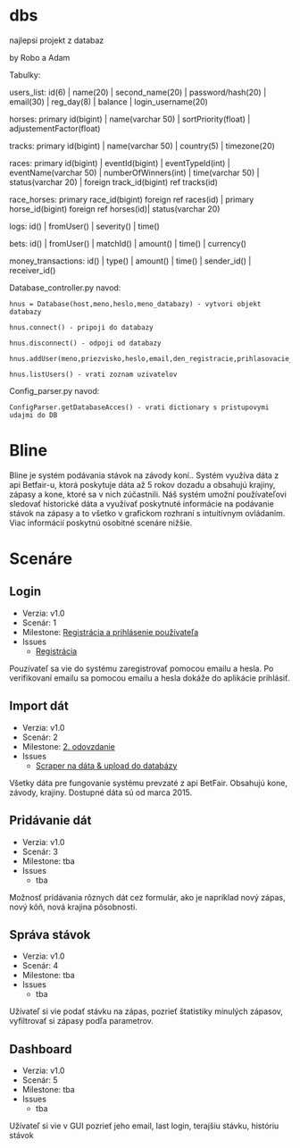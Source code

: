 # dbs
najlepsi projekt z databaz

by Robo a Adam



Tabulky:

users_list:
id(6) | name(20) | second_name(20) | password/hash(20) | email(30) | reg_day(8) | balance | login_username(20)

horses:
primary id(bigint) | name(varchar 50) | sortPriority(float) | adjustementFactor(float)

tracks:
primary id(bigint) | name(varchar 50) | country(5) | timezone(20) 

races:
primary id(bigint) | eventId(bigint) | eventTypeId(int) | eventName(varchar 50) | numberOfWinners(int) | time(varchar 50) | status(varchar 20) | foreign track_id(bigint) ref tracks(id)

race_horses:
primary race_id(bigint) foreign ref races(id) | primary horse_id(bigint) foreign ref horses(id)| status(varchar 20)

logs:
id() | fromUser() | severity() | time()

bets:
id() | fromUser() | matchId() | amount() | time() | currency()

money_transactions:
id() | type() | amount() | time() | sender_id() | receiver_id()

Database_controller.py navod:

    hnus = Database(host,meno,heslo,meno_databazy) - vytvori objekt databazy

    hnus.connect() - pripoji do databazy

    hnus.disconnect() - odpoji od databazy

    hnus.addUser(meno,priezvisko,heslo,email,den_registracie,prihlasovacie_meno)

    hnus.listUsers() - vrati zoznam uzivatelov

Config_parser.py navod:

    ConfigParser.getDatabaseAcces() - vrati dictionary s pristupovymi udajmi do DB


# Bline

Bline je systém podávania stávok na závody koní.. Systém využíva dáta z api Betfair-u, ktorá poskytuje dáta až 5 rokov dozadu a obsahujú krajiny, zápasy a kone, ktoré sa v nich zúčastnili. Náš systém umožní používateľovi sledovať historické dáta a využívať poskytnuté informácie na podávanie stávok na zápasy a to všetko v grafickom rozhraní s intuitívnym ovládaním. Viac informácií poskytnú osobitné scenáre nižšie.
    
    
# Scenáre
## Login

 -  Verzia: v1.0
 -  Scenár: 1
 -  Milestone: [Registrácia a prihlásenie používateľa](https://github.com/AdamGajdosik/dbs/milestone/1)
 -  Issues
      -  [Registrácia](/../../issues/1)

Pouzívateľ sa vie do systému zaregistrovať pomocou emailu a hesla. Po verifikovaní emailu sa pomocou emailu a hesla dokáže do aplikácie prihlásiť.

## Import dát

 -  Verzia: v1.0
 -  Scenár: 2
 -  Milestone: [2. odovzdanie](https://github.com/AdamGajdosik/dbs/milestone/2)
 -  Issues
      -  [Scraper na dáta & upload do databázy](https://github.com/AdamGajdosik/dbs/issues/3)

Všetky dáta pre fungovanie systému prevzaté z api BetFair. Obsahujú kone, závody, krajiny. Dostupné dáta sú od marca 2015. 

## Pridávanie dát

 -  Verzia: v1.0
 -  Scenár: 3
 -  Milestone: tba
 -  Issues
      -  tba

Možnosť pridávania rôznych dát cez formulár, ako je napríklad nový zápas, nový kôň, nová krajina pôsobnosti.

## Správa stávok

 -  Verzia: v1.0
 -  Scenár: 4
 -  Milestone: tba
 -  Issues
      -  tba
      
Užívateľ si vie podať stávku na zápas, pozrieť štatistiky minulých zápasov, vyfiltrovať si zápasy podľa parametrov.

## Dashboard

 -  Verzia: v1.0
 -  Scenár: 5
 -  Milestone: tba
 -  Issues
      -  tba
      
 Užívateľ si vie v GUI pozrieť jeho email, last login, terajšiu stávku, históriu stávok
